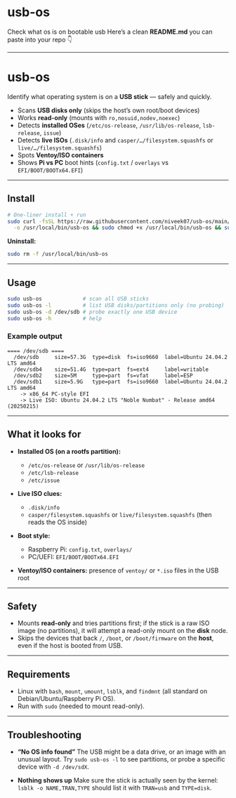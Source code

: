 # usb-os
Check what os is on bootable usb
Here’s a clean **README.md** you can paste into your repo 👇

---

# usb-os

Identify what operating system is on a **USB stick** — safely and quickly.

*  Scans **USB disks only** (skips the host’s own root/boot devices)
*  Works **read-only** (mounts with `ro,nosuid,nodev,noexec`)
*  Detects **installed OSes** (`/etc/os-release`, `/usr/lib/os-release`, `lsb-release`, `issue`)
*  Detects **live ISOs** (`.disk/info` and `casper/…/filesystem.squashfs` or `live/…/filesystem.squashfs`)
*  Spots **Ventoy/ISO containers**
*  Shows **Pi vs PC** boot hints (`config.txt` / `overlays` vs `EFI/BOOT/BOOTx64.EFI`)

---

## Install

```bash
# One-liner install + run
sudo curl -fsSL https://raw.githubusercontent.com/niveek07/usb-os/main/usb-os \
  -o /usr/local/bin/usb-os && sudo chmod +x /usr/local/bin/usb-os && sudo usb-os
```

**Uninstall:**

```bash
sudo rm -f /usr/local/bin/usb-os
```

---

## Usage

```bash
sudo usb-os             # scan all USB sticks
sudo usb-os -l          # list USB disks/partitions only (no probing)
sudo usb-os -d /dev/sdb # probe exactly one USB device
sudo usb-os -h          # help
```

### Example output

```
==== /dev/sdb ====
  /dev/sdb     size=57.3G  type=disk  fs=iso9660  label=Ubuntu 24.04.2 LTS amd64
  /dev/sdb4    size=51.4G  type=part  fs=ext4     label=writable
  /dev/sdb2    size=5M     type=part  fs=vfat     label=ESP
  /dev/sdb1    size=5.9G   type=part  fs=iso9660  label=Ubuntu 24.04.2 LTS amd64
    -> x86_64 PC-style EFI
    -> Live ISO: Ubuntu 24.04.2 LTS "Noble Numbat" - Release amd64 (20250215)
```

---

## What it looks for

* **Installed OS (on a rootfs partition):**

  * `/etc/os-release` or `/usr/lib/os-release`
  * `/etc/lsb-release`
  * `/etc/issue`
* **Live ISO clues:**

  * `.disk/info`
  * `casper/filesystem.squashfs` or `live/filesystem.squashfs` (then reads the OS inside)
* **Boot style:**

  * Raspberry Pi: `config.txt`, `overlays/`
  * PC/UEFI: `EFI/BOOT/BOOTx64.EFI`
* **Ventoy/ISO containers:** presence of `ventoy/` or `*.iso` files in the USB root

---

## Safety

* Mounts **read-only** and tries partitions first; if the stick is a raw ISO image (no partitions), it will attempt a read-only mount on the **disk** node.
* Skips the devices that back `/`, `/boot`, or `/boot/firmware` on the **host**, even if the host is booted from USB.

---

## Requirements

* Linux with `bash`, `mount`, `umount`, `lsblk`, and `findmnt` (all standard on Debian/Ubuntu/Raspberry Pi OS).
* Run with `sudo` (needed to mount read-only).

---

## Troubleshooting

* **“No OS info found”**
  The USB might be a data drive, or an image with an unusual layout. Try `sudo usb-os -l` to see partitions, or probe a specific device with `-d /dev/sdX`.

* **Nothing shows up**
  Make sure the stick is actually seen by the kernel: `lsblk -o NAME,TRAN,TYPE` should list it with `TRAN=usb` and `TYPE=disk`.


